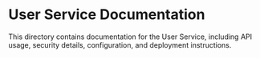 # User Service Documentation
 
This directory contains documentation for the User Service, including API usage, security details, configuration, and deployment instructions. 